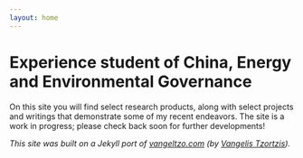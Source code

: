 ```yaml
---
layout: home
---
```

# Experience student of China, Energy and Environmental Governance

On this site you will find select research products, along with select projects and writings that demonstrate some of my recent endeavors. The site is a work in progress; please check back soon for further developments!

*This site was built on a Jekyll port of [vangeltzo.com](http://vangeltzo.com/) (by [Vangelis Tzortzis](https://github.com/srekoble)).*
